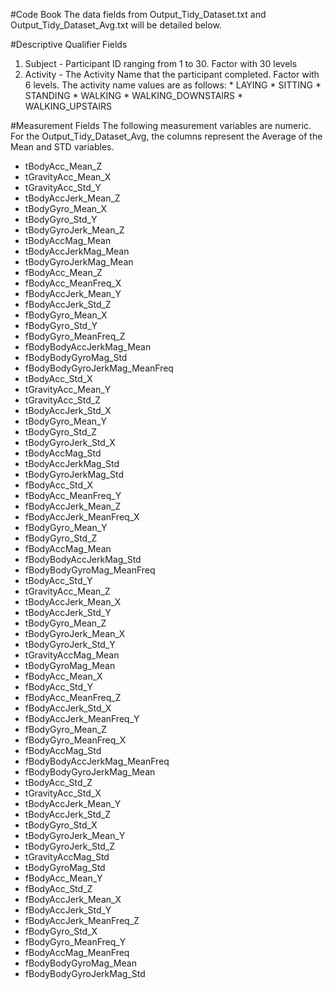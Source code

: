 #Code Book
The data fields from Output_Tidy_Dataset.txt and Output_Tidy_Dataset_Avg.txt will be detailed below.
  
#Descriptive Qualifier Fields
  1. Subject - Participant ID ranging from 1 to 30. Factor with 30 levels
  2. Activity - The Activity Name that the participant completed. Factor with 6 levels. The activity name values are as follows:
    * LAYING
    * SITTING
    * STANDING
    * WALKING
    * WALKING_DOWNSTAIRS
    * WALKING_UPSTAIRS
  
  #Measurement Fields
  The following measurement variables are numeric. For the Output_Tidy_Dataset_Avg, the columns represent the Average of the Mean and STD variables.
  
  * tBodyAcc_Mean_Z
  * tGravityAcc_Mean_X
  * tGravityAcc_Std_Y
  * tBodyAccJerk_Mean_Z
  * tBodyGyro_Mean_X
  * tBodyGyro_Std_Y
  * tBodyGyroJerk_Mean_Z
  * tBodyAccMag_Mean
  * tBodyAccJerkMag_Mean
  * tBodyGyroJerkMag_Mean
  * fBodyAcc_Mean_Z
  * fBodyAcc_MeanFreq_X
  * fBodyAccJerk_Mean_Y
  * fBodyAccJerk_Std_Z
  * fBodyGyro_Mean_X
  * fBodyGyro_Std_Y
  * fBodyGyro_MeanFreq_Z
  * fBodyBodyAccJerkMag_Mean
  * fBodyBodyGyroMag_Std
  * fBodyBodyGyroJerkMag_MeanFreq
  * tBodyAcc_Std_X
  * tGravityAcc_Mean_Y
  * tGravityAcc_Std_Z
  * tBodyAccJerk_Std_X
  * tBodyGyro_Mean_Y
  * tBodyGyro_Std_Z
  * tBodyGyroJerk_Std_X
  * tBodyAccMag_Std
  * tBodyAccJerkMag_Std
  * tBodyGyroJerkMag_Std
  * fBodyAcc_Std_X
  * fBodyAcc_MeanFreq_Y
  * fBodyAccJerk_Mean_Z
  * fBodyAccJerk_MeanFreq_X
  * fBodyGyro_Mean_Y
  * fBodyGyro_Std_Z
  * fBodyAccMag_Mean
  * fBodyBodyAccJerkMag_Std
  * fBodyBodyGyroMag_MeanFreq
  * tBodyAcc_Std_Y
  * tGravityAcc_Mean_Z
  * tBodyAccJerk_Mean_X
  * tBodyAccJerk_Std_Y
  * tBodyGyro_Mean_Z
  * tBodyGyroJerk_Mean_X
  * tBodyGyroJerk_Std_Y
  * tGravityAccMag_Mean
  * tBodyGyroMag_Mean
  * fBodyAcc_Mean_X
  * fBodyAcc_Std_Y
  * fBodyAcc_MeanFreq_Z
  * fBodyAccJerk_Std_X
  * fBodyAccJerk_MeanFreq_Y
  * fBodyGyro_Mean_Z
  * fBodyGyro_MeanFreq_X
  * fBodyAccMag_Std
  * fBodyBodyAccJerkMag_MeanFreq
  * fBodyBodyGyroJerkMag_Mean
  * tBodyAcc_Std_Z
  * tGravityAcc_Std_X
  * tBodyAccJerk_Mean_Y
  * tBodyAccJerk_Std_Z
  * tBodyGyro_Std_X
  * tBodyGyroJerk_Mean_Y
  * tBodyGyroJerk_Std_Z
  * tGravityAccMag_Std
  * tBodyGyroMag_Std
  * fBodyAcc_Mean_Y
  * fBodyAcc_Std_Z
  * fBodyAccJerk_Mean_X
  * fBodyAccJerk_Std_Y
  * fBodyAccJerk_MeanFreq_Z
  * fBodyGyro_Std_X
  * fBodyGyro_MeanFreq_Y
  * fBodyAccMag_MeanFreq
  * fBodyBodyGyroMag_Mean
  * fBodyBodyGyroJerkMag_Std
